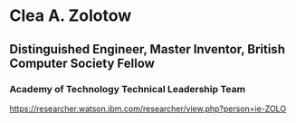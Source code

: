 # Clea A. Zolotow
## Distinguished Engineer, Master Inventor, British Computer Society Fellow
### Academy of Technology Technical Leadership Team

https://researcher.watson.ibm.com/researcher/view.php?person=ie-ZOLO
